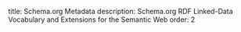 title: Schema.org Metadata
description: Schema.org RDF Linked-Data Vocabulary and Extensions for the Semantic Web
order: 2
